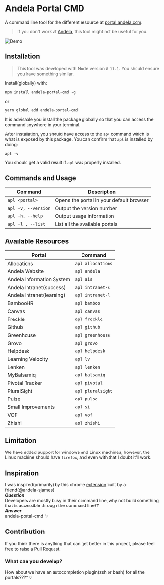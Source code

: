 # Andela Portal CMD
A command line tool for the different resource at [portal.andela.com](portal.andela.com).
> If you don't work at [Andela](andela.com), this tool might not be useful for you.

![Demo](https://user-images.githubusercontent.com/26048536/48670075-94e7f100-eb11-11e8-8356-ad3e0429d97b.gif)

## Installation
>  This tool was developed with Node version `8.11.1`. You should ensure you have something similar. 

Install(globally) with:  
```
npm install andela-portal-cmd -g
```   
or    
```
yarn global add andela-portal-cmd
```   
It is advisable you install the package globally so that you can access the command anywhere in your terminal.

After installation, you should have access to the `apl` command which is what is exposed by this package. You can confirm that `apl` is installed by doing:  
```
apl -v
```   
You should get a valid result if `apl` was properly installed.  

## Commands and Usage

| Command | Description |
| --- | --- |
| `apl <portal>` | Opens the portal in your default browser |
| `apl -v, --version` | Output the version number |
| `apl -h, --help` | Output usage information |
| `apl -l , --list`| List all the available portals |

## Available Resources

| Portal | Command |
| --- | --- |  
| Allocations | `apl allocations` |
| Andela Website | `apl andela` |
| Andela Information System | `apl ais` |
| Andela Intranet(success) | `apl intranet-s` |
| Andela Intranet(learning) | `apl intranet-l` |
| BambooHR | `apl bamboo` |
| Canvas | `apl canvas` |  
| Freckle | `apl freckle` |
| Github | `apl github` |
| Greenhouse | `apl greenhouse` |
| Grovo | `apl grovo` |
| Helpdesk | `apl helpdesk` |
| Learning Velocity | `apl lv` |
| Lenken | `apl lenken` |
| MyBalsamiq | `apl balsamiq` |
| Pivotal Tracker | `apl pivotal` |
| PluralSight | `apl pluralsight` |
| Pulse | `apl pulse` |
| Small Improvements | `apl si` |
| VOF | `apl vof` |
| Zhishi | `apl zhishi` |


## Limitation
We have added support for windows and Linux machines, however, the Linux machine should have ``firefox``, and even with that I doubt it'll work.

## Inspiration
I was inspired(primarily) by this chrome [extension](https://chrome.google.com/webstore/detail/andelaportals/aaepbgfnniojdkdkcihojbecgndhgoko?brand=CHBD&gclid=EAIaIQobChMI9K--0KPN3gIVz53tCh2sNw6eEAAYASABEgLWv_D_BwE&gclsrc=aw.ds) built by a friend(@andela-sjames).  
**_Question_**   
Developers are mostly busy in their command line, why not build something that is accessible through the command line??  
**_Answer_**  
andela-portal-cmd :sparkles:



## Contribution
If you think there is anything that can get better in this project, please feel free to raise a Pull Request.

### What can you develop?
How about we have an autocompletion plugin(zsh or bash) for all the portals???? :bulb:

